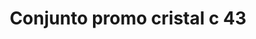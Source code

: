 ---
title: Conjunto promo cristal c 43
date: 
draft: false

# descripcion
description : Conjunto de cadena y dije con cristal. Largo de cadena 40, 45 o 50 cm a elección

materials: Plata 925

color: 

dimensions: 

code: 06-26-0786

type: "Conjuntos"

categories: []

price: $6.110,00

price_eftvo: $5.190,00

# Images
# first image will be shown in the product page
images:
  # - image: "images/path_to_image"
  # La ubicacion de las imagenes es imagenes/Conjuntos/Conjuntos.Cadena y Dije/06-26-0786-conjunto-promo-cristal-c-43
  - image: "./images/conjuntos/cadena_y_dije/06-26-0786-conjunto-promo-cristal-c-43.jpg"
---